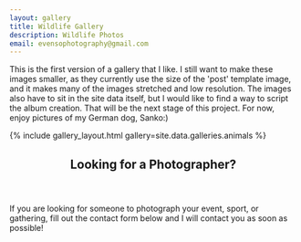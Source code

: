 ```yaml
---
layout: gallery
title: Wildlife Gallery
description: Wildlife Photos
email: evensophotography@gmail.com
---
```


<!-- One -->
<section id="one">
	<div class="inner">
		<p>This is the first version of a gallery that I like. I still want to make these images smaller, as they currently use the size of the 'post' template image, and it makes many of the images stretched and low resolution. The images also have to sit in the site data itself, but I would like to find a way to script the album creation. That will be the next stage of this project. For now, enjoy pictures of my German dog, Sanko:)</p>
	</div>
</section>

<!-- Two -->
{% include gallery_layout.html gallery=site.data.galleries.animals %}

<!-- Three -->
<section id="three">
	<div class="inner">
		<header class="major">
			<h2>Looking for a Photographer?</h2>
		</header>
		<p>If you are looking for someone to photograph your event, sport, or gathering, fill out the contact form below and I will contact you as soon as possible!</p>
	</div>
</section>
